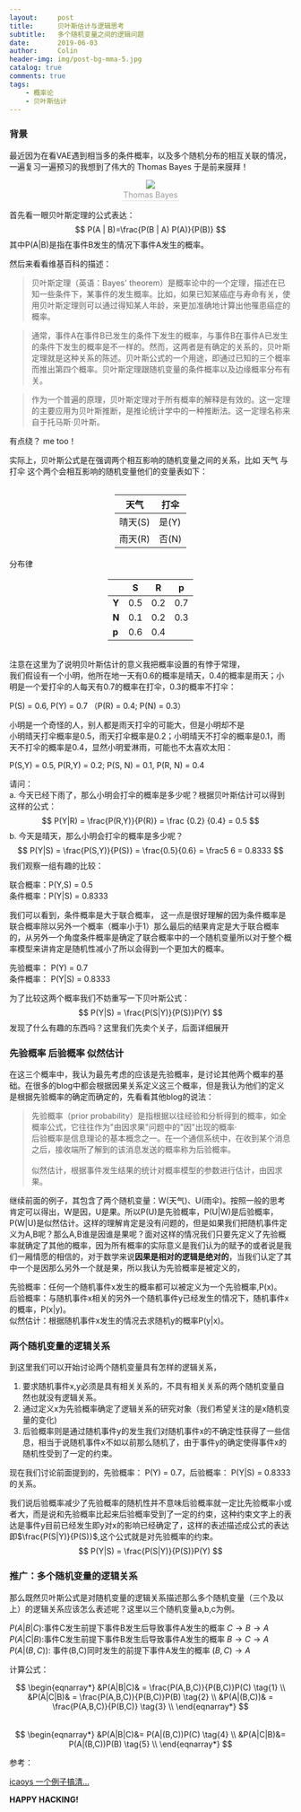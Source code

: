 ```yaml
---
layout:     post
title:      贝叶斯估计与逻辑思考
subtitle:   多个随机变量之间的逻辑问题
date:       2019-06-03
author:     Colin
header-img: img/post-bg-mma-5.jpg
catalog: true
comments: true
tags:
    - 概率论
    - 贝叶斯估计
---
```


### 背景

最近因为在看VAE遇到相当多的条件概率，以及多个随机分布的相互关联的情况，一遍复习一遍预习的我想到了伟大的 Thomas Bayes 于是前来膜拜！

<center>  
    <img src="..\..\..\..\img\article\225px-Thomas_Bayes.gif">
    <br>
    <div style="color:orange; border-bottom: 1px solid #d9d9d9;
    display: inline-block;
    color: #999;
    padding: 2px;">Thomas Bayes</div>
</center>

首先看一眼贝叶斯定理的公式表达：
$$
P(A | B)=\frac{P(B | A) P(A)}{P(B)}
$$
其中P(A|B)是指在事件B发生的情况下事件A发生的概率。

然后来看看维基百科的描述：

>贝叶斯定理（英语：Bayes' theorem）是概率论中的一个定理，描述在已知一些条件下，某事件的发生概率。比如，如果已知某癌症与寿命有关，使用贝叶斯定理则可以通过得知某人年龄，来更加准确地计算出他罹患癌症的概率。

>通常，事件A在事件B已发生的条件下发生的概率，与事件B在事件A已发生的条件下发生的概率是不一样的。然而，这两者是有确定的关系的，贝叶斯定理就是这种关系的陈述。贝叶斯公式的一个用途，即通过已知的三个概率而推出第四个概率。贝叶斯定理跟随机变量的条件概率以及边缘概率分布有关。

>作为一个普遍的原理，贝叶斯定理对于所有概率的解释是有效的。这一定理的主要应用为贝叶斯推断，是推论统计学中的一种推断法。这一定理名称来自于托马斯·贝叶斯。

有点绕？ me too！

实际上，贝叶斯公式是在强调两个相互影响的随机变量之间的关系，比如 天气 与 打伞 这个两个会相互影响的随机变量他们的变量表如下：
<center >
  <div style="color:orange; display: inline-block; color: #255; padding: 2px;">

|天气 | 打伞
| --  | --
|晴天(S) | 是(Y)
|雨天(R) | 否(N)

</div>
</center>
分布律
<center >
  <div style="color:orange; display: inline-block; color: #255; padding: 2px;">

|          |S     | R   |  p |
|--        | --   | --  | -- |
|**Y**     | 0.5  | 0.2 | 0.7|
|**N**     | 0.1  | 0.2 | 0.3|
|**p**     | 0.6  | 0.4 |    |

</div>
</center>

注意在这里为了说明贝叶斯估计的意义我把概率设置的有悖于常理，<br>
我们假设有一个小明，他所在地一天有0.6的概率是晴天，0.4的概率是雨天；小明是一个爱打伞的人每天有0.7的概率在打伞，0.3的概率不打伞：

P(S) = 0.6,  P(Y) = 0.7 （P(R) = 0.4; P(N) = 0.3）

小明是一个奇怪的人，别人都是雨天打伞的可能大，但是小明却不是<br>
小明晴天打伞概率是0.5，雨天打伞概率是0.2；小明晴天不打伞的概率是0.1，雨天不打伞的概率是0.4，显然小明爱淋雨，可能也不太喜欢太阳：

P(S,Y) = 0.5, P(R,Y) = 0.2; P(S, N) = 0.1, P(R, N) = 0.4

请问：<br>
a. 今天已经下雨了，那么小明会打伞的概率是多少呢？根据贝叶斯估计可以得到这样的公式：
$$
P(Y|R) = \frac{P(R,Y)}{P(R)} = \frac {0.2} {0.4} = 0.5
$$
b. 今天是晴天，那么小明会打伞的概率是多少呢？
$$
P(Y|S) = \frac{P(S,Y)}{P(S)} = \frac{0.5}{0.6} = \frac5 6 = 0.8333
$$
我们观察一组有趣的比较：

联合概率：P(Y,S) = 0.5<br>
条件概率：P(Y|S) = 0.8333

我们可以看到，条件概率是大于联合概率， 这一点是很好理解的因为条件概率是联合概率除以另外一个概率（概率小于1）那么最后的结果肯定是大于联合概率的，从另外一个角度条件概率是确定了联合概率中的一个随机变量所以对于整个概率模型来讲肯定是随机性减小了所以会得到一个更加大的概率。

先验概率： P(Y) = 0.7<br>
条件概率： P(Y|S) = 0.8333

为了比较这两个概率我们不妨重写一下贝叶斯公式：
$$
P(Y|S) = \frac{P(S|Y)}{P(S)}P(Y)
$$
发现了什么有趣的东西吗？这里我们先卖个关子，后面详细展开
### 先验概率 后验概率 似然估计

在这三个概率中，我认为最先考虑的应该是先验概率，是讨论其他两个概率的基础。在很多的blog中都会根据因果关系定义这三个概率，但是我认为他们的定义是根据先验概率的确定而确定的，先看看其他blog的说法：

>先验概率（prior probability）是指根据以往经验和分析得到的概率，如全概率公式，它往往作为"由因求果"问题中的"因"出现的概率·<br>
>后验概率是信息理论的基本概念之一。在一个通信系统中，在收到某个消息之后，接收端所了解到的该消息发送的概率称为后验概率。<br>   
>似然估计，根据事件发生结果的统计对概率模型的参数进行估计，由因求果。


继续前面的例子，其包含了两个随机变量：W(天气)、U(雨伞)。按照一般的思考肯定可以得出，W是因，U是果。所以P(U)是先验概率，P(U\|W)是后验概率，P(W\|U)是似然估计。这样的理解肯定是没有问题的，但是如果我们把随机事件定义为A,B呢？那么A,B谁是因谁是果呢？面对这样的情况我们只要先定义了先验概率就确定了其他的概率，因为所有概率的实际意义是我们认为的赋予的或者说是我们一厢情愿的相信的，对于数学来说**因果是相对的逻辑是绝对的**，当我们认定了其中一个是因那么另外一个就是果，所以我认为先验概率是被定义的，

先验概率：任何一个随机事件x发生的概率都可以被定义为一个先验概率,P(x)。<br>
后验概率：与随机事件x相关的另外一个随机事件y已经发生的情况下，随机事件x的概率，P(x|y)。<br>
似然估计：根据随机事件x发生的情况去求随机y的概率P(y|x)。

### 两个随机变量的逻辑关系

到这里我们可以开始讨论两个随机变量具有怎样的逻辑关系，

1. 要求随机事件x,y必须是具有相关关系的，不具有相关关系的两个随机变量自然也就没有逻辑关系。
2. 通过定义x为先验概率确定了逻辑关系的研究对象（我们希望关注的是x随机变量的变化)
3. 后验概率则是通过随机事件y的发生我们对随机事件x的不确定性获得了一些信息，相当于说随机事件x不如以前那么随机了，由于事件y的确定使得事件x的随机性受到了一定的约束。

现在我们讨论前面提到的，先验概率： P(Y) = 0.7，后验概率： P(Y|S) = 0.8333的关系。

我们说后验概率减少了先验概率的随机性并不意味后验概率就一定比先验概率小或者大，而是说和先验概率比起来后验概率受到了一定的约束，这种约束文字上的表达是事件y目前已经发生即y对x的影响已经确定了，这样的表述描述成公式的表达即$\frac{P(S|Y)}{P(S)}$,这个公式就是对先验概率的约束。
$$
P(Y|S) = \frac{P(S|Y)}{P(S)}P(Y) 
$$

### 推广：多个随机变量的逻辑关系

那么既然贝叶斯公式是对随机变量的逻辑关系描述那么多个随机变量（三个及以上）的逻辑关系应该怎么表述呢？这里以三个随机变量a,b,c为例。

$P(A|B|C)$:事件C发生前提下事件B发生后导致事件A发生的概率 $C \rightarrow B \rightarrow A$<br>
$P(A|C|B)$:事件C发生前提下事件B发生后导致事件A发生的概率 $B \rightarrow C \rightarrow A$<br>
$P(A|(B,C))$: 事件(B,C)同时发生的前提下事件A发生的概率 $(B,C) \rightarrow A$

计算公式：

$$
\begin{eqnarray*}
&P(A|B|C)& = \frac{P(A,B,C)}{P(B,C)}P(C) \tag{1} \\
&P(A|C|B)& = \frac{P(A,B,C)}{P(B,C)}P(B) \tag{2} \\ 
&P(A|(B,C))& = \frac{P(A,B,C)}{P(B,C)} \tag{3} \\
\end{eqnarray*}
$$
<br>
$$
\begin{eqnarray*}
&P(A|B|C)&= P(A|(B,C))P(C) \tag{4} \\
&P(A|C|B)&= P(A|(B,C))P(B) \tag{5} \\
\end{eqnarray*}
$$


参考：

[icaoys 一个例子搞清...](https://blog.csdn.net/qq_23947237/article/details/78265026)



**HAPPY HACKING!**